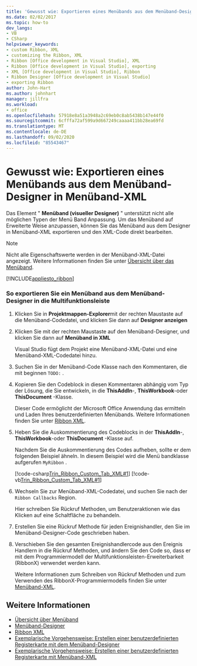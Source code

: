 ```yaml
---
title: 'Gewusst wie: Exportieren eines Menübands aus dem Menüband-Designer in Menüband-XML'
ms.date: 02/02/2017
ms.topic: how-to
dev_langs:
- VB
- CSharp
helpviewer_keywords:
- custom Ribbon, XML
- customizing the Ribbon, XML
- Ribbon [Office development in Visual Studio], XML
- Ribbon [Office development in Visual Studio], exporting
- XML [Office development in Visual Studio], Ribbon
- Ribbon Designer [Office development in Visual Studio]
- exporting Ribbon
author: John-Hart
ms.author: johnhart
manager: jillfra
ms.workload:
- office
ms.openlocfilehash: 57918e8a51a3948a2c69eb0c8ab5438b147e44f0
ms.sourcegitcommit: 6cfffa72af599a9d667249caaaa411bb28ea69fd
ms.translationtype: MT
ms.contentlocale: de-DE
ms.lasthandoff: 09/02/2020
ms.locfileid: "85543467"
---
```

# <a name="how-to-export-a-ribbon-from-the-ribbon-designer-to-ribbon-xml"></a>Gewusst wie: Exportieren eines Menübands aus dem Menüband-Designer in Menüband-XML
  Das Element " **Menüband (visueller Designer)** " unterstützt nicht alle möglichen Typen der Menü Band Anpassung. Um das Menüband auf Erweiterte Weise anzupassen, können Sie das Menüband aus dem Designer in Menüband-XML exportieren und den XML-Code direkt bearbeiten.

> [!NOTE]
> Nicht alle Eigenschaftswerte werden in der Menüband-XML-Datei angezeigt. Weitere Informationen finden Sie unter [Übersicht über das Menüband](../vsto/ribbon-overview.md).

 [!INCLUDE[appliesto_ribbon](../vsto/includes/appliesto-ribbon-md.md)]

### <a name="to-export-a-ribbon-from-the-ribbon-designer-to-ribbon-xml"></a>So exportieren Sie ein Menüband aus dem Menüband-Designer in die Multifunktionsleiste

1. Klicken Sie in **Projektmappen-Explorer**mit der rechten Maustaste auf die Menüband-Codedatei, und klicken Sie dann auf **Designer anzeigen**

2. Klicken Sie mit der rechten Maustaste auf den Menüband-Designer, und klicken Sie dann auf **Menüband in XML**

     Visual Studio fügt dem Projekt eine Menüband-XML-Datei und eine Menüband-XML-Codedatei hinzu.

3. Suchen Sie in der Menüband-Code Klasse nach den Kommentaren, die mit beginnen `TODO:` .

4. Kopieren Sie den Codeblock in diesen Kommentaren abhängig vom Typ der Lösung, die Sie entwickeln, in die **ThisAddIn**-, **ThisWorkbook**-oder **ThisDocument** -Klasse.

     Dieser Code ermöglicht der Microsoft Office Anwendung das ermitteln und Laden Ihres benutzerdefinierten Menübands. Weitere Informationen finden Sie unter [Ribbon XML](../vsto/ribbon-xml.md).

5. Heben Sie die Auskommentierung des Codeblocks in der **ThisAddIn**-, **ThisWorkbook**-oder **ThisDocument** -Klasse auf.

     Nachdem Sie die Auskommentierung des Codes aufheben, sollte er dem folgenden Beispiel ähneln. In diesem Beispiel wird die Menü bandklasse aufgerufen `MyRibbon` .

     [!code-csharp[Trin_Ribbon_Custom_Tab_XML#1](../vsto/codesnippet/CSharp/Trin_Ribbon_Custom_Tab_XML_O12/ThisAddIn.cs#1)]
     [!code-vb[Trin_Ribbon_Custom_Tab_XML#1](../vsto/codesnippet/VisualBasic/Trin_Ribbon_Custom_Tab_XML_O12/ThisAddIn.vb#1)]

6. Wechseln Sie zur Menüband-XML-Codedatei, und suchen Sie nach der `Ribbon Callbacks` Region.

     Hier schreiben Sie Rückruf Methoden, um Benutzeraktionen wie das Klicken auf eine Schaltfläche zu behandeln.

7. Erstellen Sie eine Rückruf Methode für jeden Ereignishandler, den Sie im Menüband-Designer-Code geschrieben haben.

8. Verschieben Sie den gesamten Ereignishandlercode aus den Ereignis Handlern in die Rückruf Methoden, und ändern Sie den Code so, dass er mit dem Programmiermodell der Multifunktionsleisten-Erweiterbarkeit (RibbonX) verwendet werden kann.

     Weitere Informationen zum Schreiben von Rückruf Methoden und zum Verwenden des RibbonX-Programmiermodells finden Sie unter [Menüband-XML](../vsto/ribbon-xml.md).

## <a name="see-also"></a>Weitere Informationen
- [Übersicht über Menüband](../vsto/ribbon-overview.md)
- [Menüband-Designer](../vsto/ribbon-designer.md)
- [Ribbon XML](../vsto/ribbon-xml.md)
- [Exemplarische Vorgehensweise: Erstellen einer benutzerdefinierten Registerkarte mit dem Menüband-Designer](../vsto/walkthrough-creating-a-custom-tab-by-using-the-ribbon-designer.md)
- [Exemplarische Vorgehensweise: Erstellen einer benutzerdefinierten Registerkarte mit Menüband-XML](../vsto/walkthrough-creating-a-custom-tab-by-using-ribbon-xml.md)

